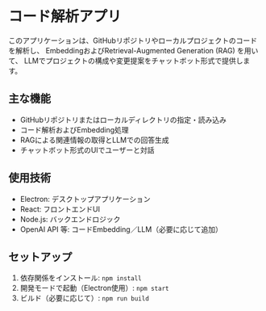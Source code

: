 # コード解析アプリ

このアプリケーションは、GitHubリポジトリやローカルプロジェクトのコードを解析し、
EmbeddingおよびRetrieval-Augmented Generation (RAG) を用いて、
LLMでプロジェクトの構成や変更提案をチャットボット形式で提供します。

## 主な機能
- GitHubリポジトリまたはローカルディレクトリの指定・読み込み
- コード解析およびEmbedding処理
- RAGによる関連情報の取得とLLMでの回答生成
- チャットボット形式のUIでユーザーと対話

## 使用技術
- Electron: デスクトップアプリケーション
- React: フロントエンドUI
- Node.js: バックエンドロジック
- OpenAI API 等: コードEmbedding／LLM（必要に応じて追加）

## セットアップ
1. 依存関係をインストール: `npm install`
2. 開発モードで起動（Electron使用）: `npm start`
3. ビルド（必要に応じて）: `npm run build` 